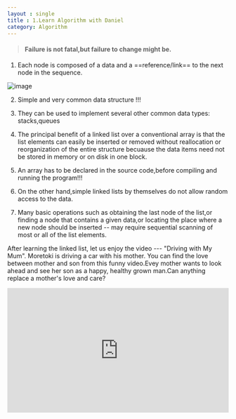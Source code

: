 ```yaml
---
layout : single
title : 1.Learn Algorithm with Daniel
category: Algorithm
---
```







> #### Failure is not fatal,but failure to change might be.

1. Each node is composed of a data and a ==reference/link== to the next node in the sequence.

![image](http://www.equestionanswers.com/c/images/circular-linked-list.gif)

2. Simple and very common data structure !!!

3. They can be used to implement several other common data types: stacks,queues

4. The principal benefit of a linked list over a conventional array is that the list elements can easily be inserted or removed without reallocation or reorganization of the entire structure becuause the data items need not be stored in memory or on disk in one block.

5. An array has to be declared in the source code,before compiling and running the program!!!

6. On the other hand,simple linked lists by themselves do not allow random access to the data.

7. Many basic operations such as obtaining the last node of the list,or finding a node that contains a given data,or locating the place where a new node should be inserted -- may require sequential scanning of most or all of the list elements.






After learning the linked list, let us enjoy the video --- "Driving with My Mum". Moretoki is driving a car with his mother. You can find the love between mother and son from this funny video.Evey mother wants to look ahead and see her son as a happy, healthy grown man.Can anything replace a mother's love and care?

<div style="max-width:640px; margin:0 auto 10px;" >
<div
style="position: relative;
width:100%;
padding-bottom:56.25%;
height:0;">

<iframe style="position: absolute;top: 0;left: 0;width: 100%;height: 100%;" src="https://www.youtube.com/embed/XMNlfYBzi8Q" frameborder="0" allowfullscreen></iframe>
</div>
</div>
